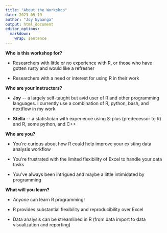 ```yaml
---
title: "About the Workshop"
date: 2023-05-19
author: "Joy Nyaanga"
output: html_document
editor_options: 
  markdown: 
    wrap: sentence
---
```




**Who is this workshop for?**

-   Researchers with little or no experience with R, or those who have gotten rusty and would like a refresher

-   Researchers with a need or interest for using R in their work

**Who are your instructors?**

-   **Joy** -- a largely self-taught but avid user of R and other programming languages.
    I currently use a combination of R, python, bash, and nextflow in my work

-   **Stella** -- a statistician with experience using S-plus
    (predecessor to R) and R, some python, and C++

**Who are you?**

-   You're curious about how R could help improve your existing data analysis workflow

-   You're frustrated with the limited flexibility of Excel to handle your data tasks

-   You've always been intrigued and maybe a little intimidated by programming


**What will you learn?**

-   *Anyone* can learn R programming!

-   R provides substantial flexibility and reproducibility over Excel

-   Data analysis can be streamlined in R (from data import to data visualization and reporting)
